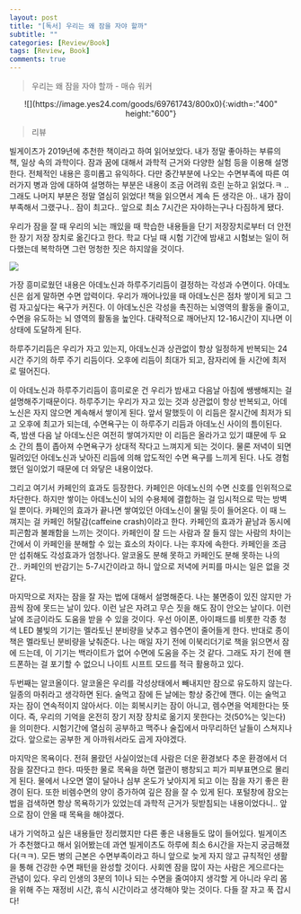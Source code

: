 ```yaml
---
layout: post
title: "[독서] 우리는 왜 잠을 자야 할까"
subtitle: ""
categories: [Review/Book]
tags: [Review, Book]
comments: true
---
```

> 우리는 왜 잠을 자야 할까 - 매슈 워커


<center>![](https://image.yes24.com/goods/69761743/800x0){:width=:"400" height:"600"}</center>

> 리뷰

빌게이츠가 2019년에 추천한 책이라고 하여 읽어보았다. 내가 정말 좋아하는 부류의 책, 일상 속의 과학이다. 잠과 꿈에 대해서 과학적 근거와 다양한 실험 등을 이용해 설명한다. 전체적인 내용은 흥미롭고 유익하다. 다만 중간부분에 나오는 수면부족에 따른 여러가지 병과 암에 대하여 설명하는 부분은 내용이 조금 어려워 흐린 눈하고 읽었다.ㅋ .. 그래도 나머지 부분은 정말 열심히 읽었다! 책을 읽으면서 계속 든 생각은 아.. 내가 잠이 부족해서 그랬구나.. 잠이 최고다.. 앞으로 최소 7시간은 자야하는구나 다짐하게 됐다. 

우리가 잠을 잘 때 우리의 뇌는 깨있을 때 학습한 내용들을 단기 저장장치로부터 더 안전한 장기 저장 장치로 옮긴다고 한다. 학교 다닐 때 시험 기간에 밤새고 시험보는 일이 허다했는데 복학하면 그런 멍청한 짓은 하지않을 것이다.

![](https://t4.daumcdn.net/thumb/R720x0/?fname=http://t1.daumcdn.net/brunch/service/user/7GHw/image/8Nzhf4K9BQO88STJ-A-HEB3XiQM.PNG)

가장 흥미로웠던 내용은 <point>아데노신과 하루주기리듬이 결정하는 각성과 수면</point>이다. 아데노신은 쉽게 말하면 수면 압력이다. 우리가 깨어나있을 때 아데노신은 점차 쌓이게 되고 그럼 자고싶다는 욕구가 커진다. 이 아데노신은 각성을 촉진하는 뇌영역의 활동을 줄이고, 수면을 유도하는 뇌 영역의 활동을 높인다. 대략적으로 깨어난지 12-16시간이 지나면 이 상태에 도달하게 된다. 

하루주기리듬은 우리가 자고 있는지, 아데노신과 상관없이 항상 일정하게 반복되는 24시간 주기의 하루 주기 리듬이다. 오후에 리듬이 최대가 되고, 잠자리에 들 시간에 최저로 떨어진다. 

이 아데노신과 하루주기리듬이 흥미로운 건 우리가 밤새고 다음날 아침에 쌩쌩해지는 걸 설명해주기때문이다. 하루주기는 우리가 자고 있는 것과 상관없이 항상 반복되고, 아데노신은 자지 않으면 계속해서 쌓이게 된다. 앞서 말했듯이 이 리듬은 잘시간에 최저가 되고 오후에 최고가 되는데, <point>수면욕구</point>는 이 하루주기 리듬과 아데노신 사이의 틈이된다. 즉, 밤샌 다음 날 아데노신은 여전히 쌓여가지만 이 리듬은 올라가고 있기 떄문에 두 요소 간의 틈이 좁아져 수면욕구가 상대적 작다고 느껴지게 되는 것이다. 물론 저녁이 되면 밀려있던 아데노신과 낮아진 리듬에 의해 압도적인 수면 욕구를 느끼게 된다. 나도 경험했던 일이었기 때문에 더 와닿은 내용이었다.

그리고 여기서 <point>카페인의 효과</point>도 등장한다. 카페인은 아데노신의 수면 신호를 인위적으로 차단한다. 하지만 쌓이는 아데노신이 뇌의 수용체에 결합하는 걸 임시적으로 막는 방벽일 뿐이다. 카페인의 효과가 끝나면 쌓여있던 아데노신이 물밀 듯이 들어온다. 이 때 느껴지는 걸 <point> 카페인 허탈감(caffeine crash)</point>이라고 한다. 카페인의 효과가 끝남과 동시에 피곤함과 불쾌함을 느끼는 것이다. 카페인이 잘 드는 사람과 잘 들지 않는 사람의 차이는 간에서 이 카페인을 분해할 수 있는 효소의 차이다. 나는 후자에 속한다. 카페인을 조금만 섭취해도 각성효과가 엄청나다. 알코올도 분해 못하고 카페인도 분해 못하는 나의 간.. 카페인의 반감기는 5-7시간이라고 하니 앞으로 저녁에 커피를 마시는 일은 없을 것같다. 

마지막으로 저자는 <point>잠을 잘 자는 법</point>에 대해서 설명해준다. 나는 불면증이 있진 않지만 가끔씩 잠에 못드는 날이 있다. 이런 날은 자려고 무슨 짓을 해도 잠이 안오는 날이다. 이런 날에 조금이라도 도움을 받을 수 있을 것이다. 우선 아이폰, 아이패드를 비롯한 각종 청색 LED 불빛의 기기는 멜라토닌 분비량을 낮추고 렘수면이 줄어들게 한다. 반대로 종이책은 멜라토닌 분비량을 낮춰준다. 나는 매일 자기 전에 이북리더기로 책을 읽으면서 잠에 드는데, 이 기기는 백라이트가 없어 수면에 도움을 주는 것 같다. 그래도 자기 전에 핸드폰하는 걸 포기할 수 없으니 나이트 시프트 모드를 적극 활용하고 있다.

두번째는 알코올이다. 알코올은 우리를 각성상태에서 빼내지만 잠으로 유도하지 않는다. 일종의 마취라고 생각하면 된다. 술먹고 잠에 든 날에는 항상 중간에 깬다. 이는 술먹고 자는 잠이 연속적이지 않아서다. 이는 회복시키는 잠이 아니고, 렘수면을 억제한다는 뜻이다. 즉, 우리의 기억을 온전히 장기 저장 장치로 옮기지 못한다는 것(50%는 잊는다)을 의미한다. 시험기간에 열심히 공부하고 맥주나 술집에서 마무리하던 날들이 스쳐지나갔다. 앞으로는 공부한 게 아까워서라도 곱게 자야겠다. 

마지막은 목욕이다. 전혀 몰랐던 사실이었는데 사람은 더운 환경보다 추운 환경에서 더 잠을 잘잔다고 한다. 따뜻한 물로 목욕을 하면 혈관이 팽창되고 피가 피부표면으로 몰리게 된다. 물에서 나오면 열이 달아나 심부 온도가 낮아지게 되고 이는 잠을 자기 좋은 환경이 된다. 또한 비렘수면의 양이 증가하여 깊은 잠을 잘 수 있게 된다. 포털창에 잠오는 법을 검색하면 항상 목욕하기가 있었는데 과학적 근거가 뒷받침되는 내용이었다니.. 앞으로 잠이 안올 때 목욕을 해야겠다. 

내가 기억하고 싶은 내용들만 정리했지만 다른 좋은 내용들도 많이 들어있다. 빌게이츠가 추천했다고 해서 읽어봤는데 과연 빌게이츠도 하루에 최소 6시간을 자는지 궁금해졌다(ㅋㅋ). 모든 병의 근본은 수면부족이라고 하니 앞으로 늦게 자지 않고 규칙적인 생활을 통해 건강한 수면 패턴을 완성할 것이다. 사회엔 잠을 많이 자는 사람은 게으르다는 관념이 있다. 우리 인생의 3분의 1이나 되는 수면을 줄여야지 생각할 게 아니라 우리 몸을 위해 주는 재정비 시간, 휴식 시간이라고 생각해야 맞는 것이다. 다들 잘 자고 푹 잡시다!
